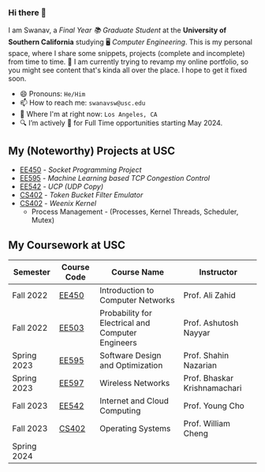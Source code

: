 ### Hi there 👋

I am Swanav, a *Final Year 📚 Graduate Student* at the **University of Southern California** studying 🖥️ *Computer Engineering*. This is my personal space, where I share some snippets, projects (complete and incomplete) from time to time. 🔭 I am currently trying to revamp my online portfolio, so you might see content that's kinda all over the place. I hope to get it fixed soon. 

- 😄 Pronouns: `He/Him`
- 📫 How to reach me: `swanavsw@usc.edu`
- 📍 Where I'm at right now: `Los Angeles, CA`
- 🔍 I’m actively 👀 for Full Time opportunities starting May 2024.

<!--
- 👯 I’m looking to collaborate on ...
- 🤔 I’m looking for help with ...
- 💬 Ask me about ...
- ⚡ Fun fact: ...
-->

## My (Noteworthy) Projects at USC

- [EE450][ee450-project] - *Socket Programming Project*
- [EE595][ee595-project] - *Machine Learning based TCP Congestion Control*
- [EE542][ucp-project  ]   - *UCP (UDP Copy)*
- [CS402][cs402-project] - *Token Bucket Filter Emulator*
- [CS402][cs402-project] - *Weenix Kernel*
  - Process Management - (Processes, Kernel Threads, Scheduler, Mutex)

[ee450-project]: https://github.com/swanav/ee450-project-fall-22
[ee595-project]: https://github.com/swanav/ee595-project-spring-23
[ucp-project  ]:   https://github.com/swanav/ucp
[cs402-project]: https://github.com/swanav/cs402-project-fall-23

## My Coursework at USC

| Semester    | Course Code    | Course Name                                       | Instructor                   |
|-------------|----------------|---------------------------------------------------|------------------------------|
| Fall 2022   | [EE450][ee450] | Introduction to Computer Networks                 | Prof. Ali Zahid              |
| Fall 2022   | [EE503][ee503] | Probability for Electrical and Computer Engineers | Prof. Ashutosh Nayyar        |
| Spring 2023 | [EE595][ee595] | Software Design and Optimization                  | Prof. Shahin Nazarian        |
| Spring 2023 | [EE597][ee597] | Wireless Networks                                 | Prof. Bhaskar Krishnamachari |
| Fall 2023   | [EE542][ee542] | Internet and Cloud Computing                      | Prof. Young Cho              |
| Fall 2023   | [CS402][cs402] | Operating Systems                                 | Prof. William Cheng          |
| Spring 2024 |                |                                                   |                              |

[ee450]: https://web-app.usc.edu/ws/soc_archive/soc/term-20223/course/ee-450/index.html
[ee503]: https://web-app.usc.edu/ws/soc_archive/soc/term-20223/course/ee-503/index.html
[ee595]: https://web-app.usc.edu/ws/soc_archive/soc/term-20231/course/ee-595/index.html
[ee597]: https://web-app.usc.edu/ws/soc_archive/soc/term-20231/course/ee-597/index.html
[ee542]: https://classes.usc.edu/term-20233/course/ee-542/
[cs402]: https://classes.usc.edu/term-20233/course/csci-402/
<!--
[ee542]: https://web-app.usc.edu/ws/soc_archive/soc/term-20233/course/ee-542/index.html
[cs402]: https://web-app.usc.edu/ws/soc_archive/soc/term-20233/course/csci-402/index.html
-->


<!--
## Work Experience

### Tesla Inc, Vehicle Software Intern

### Eran Group, Sr. Firmware Engineer

### Havells India Limited, Engineer

### Havells India Limited, R&D Intern
-->

